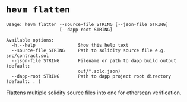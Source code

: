 # `hevm flatten`

```
Usage: hevm flatten --source-file STRING [--json-file STRING]
                    [--dapp-root STRING]

Available options:
  -h,--help                Show this help text
  --source-file STRING     Path to solidity source file e.g. src/contract.sol
  --json-file STRING       Filename or path to dapp build output (default:
                           out/*.solc.json)
  --dapp-root STRING       Path to dapp project root directory (default: . )
```

Flattens multiple solidity source files into one for etherscan verification.
